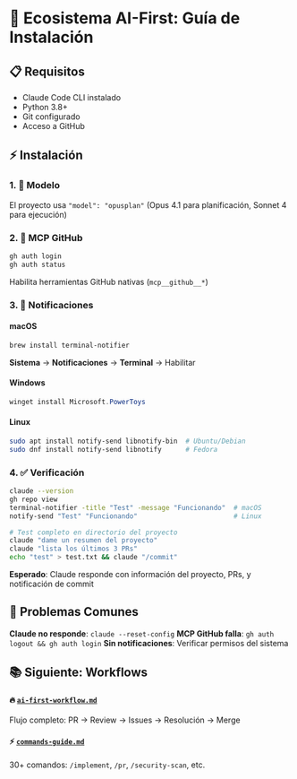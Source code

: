 # 🚀 Ecosistema AI-First: Guía de Instalación

## 📋 Requisitos

- Claude Code CLI instalado
- Python 3.8+ 
- Git configurado
- Acceso a GitHub

## ⚡ Instalación

### 1. 🤖 Modelo
El proyecto usa `"model": "opusplan"` (Opus 4.1 para planificación, Sonnet 4 para ejecución)

### 2. 🔗 MCP GitHub
```bash
gh auth login
gh auth status
```
Habilita herramientas GitHub nativas (`mcp__github__*`)

### 3. 🔔 Notificaciones

#### macOS
```bash
brew install terminal-notifier
```
**Sistema** → **Notificaciones** → **Terminal** → Habilitar

#### Windows
```powershell
winget install Microsoft.PowerToys
```

#### Linux
```bash
sudo apt install notify-send libnotify-bin  # Ubuntu/Debian
sudo dnf install notify-send libnotify      # Fedora
```

### 4. ✅ Verificación

```bash
claude --version
gh repo view
terminal-notifier -title "Test" -message "Funcionando"  # macOS
notify-send "Test" "Funcionando"                        # Linux

# Test completo en directorio del proyecto
claude "dame un resumen del proyecto"
claude "lista los últimos 3 PRs"
echo "test" > test.txt && claude "/commit"
```

**Esperado**: Claude responde con información del proyecto, PRs, y notificación de commit

## 🚨 Problemas Comunes

**Claude no responde**: `claude --reset-config`
**MCP GitHub falla**: `gh auth logout && gh auth login`
**Sin notificaciones**: Verificar permisos del sistema

## 📚 Siguiente: Workflows

#### 🔥 [`ai-first-workflow.md`](.claude/human-handbook/ai-first-workflow.md)
Flujo completo: PR → Review → Issues → Resolución → Merge

#### ⚡ [`commands-guide.md`](.claude/human-handbook/commands-guide.md)  
30+ comandos: `/implement`, `/pr`, `/security-scan`, etc.



